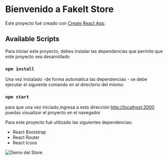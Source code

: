 # Bienvenido a FakeIt Store

Este proyecto fué creado con [Create React App](https://github.com/facebook/create-react-app).

## Available Scripts

Para iniciar este proyecto, debes instalar las dependencias que permite que este proyecto sea desarrollado

### `npm install`

Una vez instalado -de forma automática las dependencias - se debe ejecutar el siguiente comando en el directorio del mismo:

### `npm start`

para que una vez iniciado,ingresa a esta dirección
[http://localhost:3000](http://localhost:3000) puedas visualizar el proyecto en el navegador

Para este proyecto fué utilizado las siguientes dependencias:

* React Bootstrap 
* React Router
* React Icons

<img src="https://media.giphy.com/media/OPetODaXY0A09VUIcW/giphy.gif" alt="Demo del Store">
